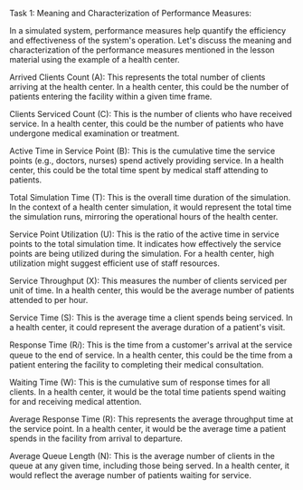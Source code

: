Task 1: Meaning and Characterization of Performance Measures:

In a simulated system, performance measures help quantify the efficiency and effectiveness of the system's operation. Let's discuss the meaning and characterization of the performance measures mentioned in the lesson material using the example of a health center.

Arrived Clients Count (A): This represents the total number of clients arriving at the health center. In a health center, this could be the number of patients entering the facility within a given time frame.

Clients Serviced Count (C): This is the number of clients who have received service. In a health center, this could be the number of patients who have undergone medical examination or treatment.

Active Time in Service Point (B): This is the cumulative time the service points (e.g., doctors, nurses) spend actively providing service. In a health center, this could be the total time spent by medical staff attending to patients.

Total Simulation Time (T): This is the overall time duration of the simulation. In the context of a health center simulation, it would represent the total time the simulation runs, mirroring the operational hours of the health center.

Service Point Utilization (U): This is the ratio of the active time in service points to the total simulation time. It indicates how effectively the service points are being utilized during the simulation. For a health center, high utilization might suggest efficient use of staff resources.

Service Throughput (X): This measures the number of clients serviced per unit of time. In a health center, this would be the average number of patients attended to per hour.

Service Time (S): This is the average time a client spends being serviced. In a health center, it could represent the average duration of a patient's visit.

Response Time (R𝑖): This is the time from a customer's arrival at the service queue to the end of service. In a health center, this could be the time from a patient entering the facility to completing their medical consultation.

Waiting Time (W): This is the cumulative sum of response times for all clients. In a health center, it would be the total time patients spend waiting for and receiving medical attention.

Average Response Time (R): This represents the average throughput time at the service point. In a health center, it would be the average time a patient spends in the facility from arrival to departure.

Average Queue Length (N): This is the average number of clients in the queue at any given time, including those being served. In a health center, it would reflect the average number of patients waiting for service.
